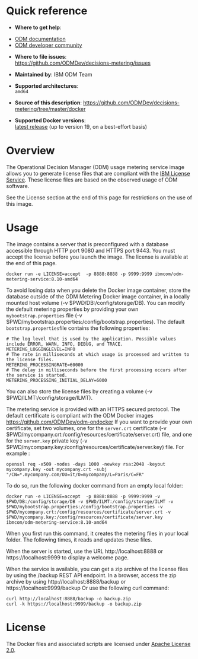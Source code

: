 

# Quick reference

-	**Where to get help**:
  * [ODM documentation](https://www.ibm.com/support/knowledgecenter/en/SSQP76_8.10.x/com.ibm.odm.kube/topics/con_k8s_licensing_metering.html)
  * [ODM developer community](https://developer.ibm.com/odm/)

-	**Where to file issues**:  
  https://github.com/ODMDev/decisions-metering/issues

-	**Maintained by**:  IBM ODM Team

-	**Supported architectures**:  
 `amd64`
-	**Source of this description**:
        https://github.com/ODMDev/decisions-metering/tree/master/docker

-	**Supported Docker versions**:  
	[latest release](https://github.com/docker/docker-ce/releases/latest) (up to version 19, on a best-effort basis)


# Overview

The Operational Decision Manager (ODM) usage metering service image allows you to generate license files that are compliant with the [IBM License Service](https://www.ibm.com/docs/en/cloud-paks/1.0?topic=services-license-service). These license files are based on the observed usage of ODM software.

See the License section at the end of this page for restrictions on the use of this image. 

  # Usage

The image contains a server that is preconfigured with a database accessible through HTTP port 9080 and HTTPS port 9443.
You must accept the license before you launch the image. The license is available at the end of this page.

```console
docker run -e LICENSE=accept  -p 8888:8888 -p 9999:9999 ibmcom/odm-metering-service:8.10-amd64
```

To avoid losing data when you delete the Docker image container, store the database outside of the ODM Metering Docker image container, in a locally mounted host volume (-v $PWD/DB:/config/storage/DB). You can modify the default metering properties by providing your own `mybootstrap.properties` file (-v $PWD/mybootstrap.properties:/config/bootstrap.properties). The default `bootstrap.properties`file contains the following properties:

```console
# The log level that is used by the application. Possible values include ERROR, WARN, INFO, DEBUG, and TRACE.
METERING_LOGGINGLEVEL=INFO
# The rate in milliseconds at which usage is processed and written to the license files.
METERING_PROCESSINGRATE=60000
# The delay in milliseconds before the first processing occurs after the service is started.
METERING_PROCESSING_INITIAL_DELAY=6000
```

You can also store the license files by creating a volume (-v $PWD/ILMT:/config/storage/ILMT).

The metering service is provided with an HTTPS secured protocol.
The default certificate is compliant with the ODM Docker images https://github.com/ODMDev/odm-ondocker
If you want to provide your own certificate, set two volumes, one for the `server.crt` certificate (-v $PWD/mycompany.crt:/config/resources/certificate/server.crt) file, and one for the  `server.key` private key  (-v $PWD/mycompany.key:/config/resources/certificate/server.key) file.
For example :

 ```console
openssl req -x509 -nodes -days 1000 -newkey rsa:2048 -keyout mycompany.key -out mycompany.crt -subj "/CN=*.mycompany.com/OU=it/O=mycompany/L=Paris/C=FR"
```


To do so, run the following docker command from an empty local folder:

 ```console
docker run -e LICENSE=accept  -p 8888:8888 -p 9999:9999 -v $PWD/DB:/config/storage/DB -v $PWD/ILMT:/config/storage/ILMT -v $PWD/mybootstrap.properties:/config/bootstrap.properties -v $PWD/mycompany.crt:/config/resources/certificate/server.crt -v $PWD/mycompany.key:/config/resources/certificate/server.key ibmcom/odm-metering-service:8.10-amd64
```

When you first run this command, it creates the metering files in your local folder. The following times, it reads and updates these files.

When the server is started, use the URL http://localhost:8888 or https://localhost:9999 to display a welcome page.

When the service is available, you can get a zip archive of the license files by using the /backup REST API endpoint. 
In a browser, access the zip archive by using http://localhost:8888/backup or https://localhost:9999/backup
Or use the following curl command:

```console
curl http://localhost:8888/backup -o backup.zip
curl -k https://localhost:9999/backup -o backup.zip
```

  # License

  The Docker files and associated scripts are licensed under [Apache License 2.0](http://www.apache.org/licenses/LICENSE-2.0.html).

